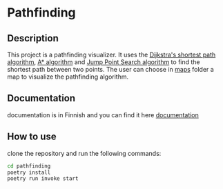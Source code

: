 # Pathfinding

## Description

This project is a pathfinding visualizer. It uses the [Dijkstra's shortest path algorithm](./pathfinding/src/algorithms/dijkstra.py), [A* algorithm](./pathfinding/src/algorithms/astar.py) and [Jump Point Search algorithm](./pathfinding/src/algorithms/jps.py) to find the shortest path between two points. The user can choose in [maps](./maps/) folder a map to visualize the pathfinding algorithm.

## Documentation

documentation is in Finnish and you can find it here [documentation](./documents/)

## How to use

clone the repository and run the following commands:

```bash
cd pathfinding
poetry install
poetry run invoke start
```

